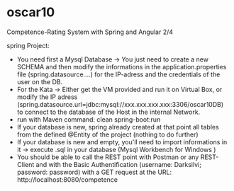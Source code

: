 # oscar10
Competence-Rating System with Spring and Angular 2/4

spring Project:
- You need first a Mysql Database -> You just need to create a new SCHEMA and then modify the informations in the application.properties file (spring.datasource....) for the IP-adress and the credentials of the user on the DB.
- For the Kata -> Either get the VM provided and run it on Virtual Box, or modify the IP adress (spring.datasource.url=jdbc:mysql://xxx.xxx.xxx.xxx:3306/oscar10DB) to connect to the database of the Host in the internal Network.
- run with Maven command: clean spring-boot:run
- If your database is new, spring already created at that point all tables from the defined @Entity of the project (nothing to do further)
- If your database is new and empty, you'll need to import informations in it -> execute .sql in your database (Mysql Workbench for Windows )
- You should be able to call the REST point with Postman or any REST-Client and with the Basic Authentification (username: Darksilvi; password: password) with a GET request at the URL: http://localhost:8080/competence
